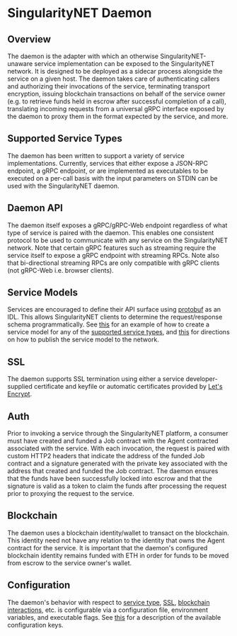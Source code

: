 # SingularityNET Daemon

## Overview

The daemon is the adapter with which an otherwise SingularityNET-unaware service implementation can be exposed to the SingularityNET network. It is designed to be deployed as a sidecar process alongside the service on a given host. The daemon takes care of authenticating callers and authorizing their invocations of the service, terminating transport encryption, issuing blockchain transactions on behalf of the service owner (e.g. to retrieve funds held in escrow after successful completion of a call), translating incoming requests from a universal gRPC interface exposed by the daemon to proxy them in the format expected by the service, and more.

## Supported Service Types

The daemon has been written to support a variety of service implementations. Currently, services that either expose a JSON-RPC endpoint, a gRPC endpoint, or are implemented as executables to be executed on a per-call basis with the input parameters on STDIN can be used with the SingularityNET daemon.

## Daemon API

The daemon itself exposes a gRPC/gRPC-Web endpoint regardless of what type of service is paired with the daemon. This enables one consistent protocol to be used to communicate with any service on the SingularityNET network. Note that certain gRPC features such as streaming require the service itself to expose a gRPC endpoint with streaming RPCs. Note also that bi-directional streaming RPCs are only compatible with gRPC clients (not gRPC-Web i.e. browser clients).

## Service Models

Services are encouraged to define their API surface using [protobuf](https://developers.google.com/protocol-buffers/docs/reference/proto3-spec#service_definition) as an IDL. This allows SingularityNET clients to determine the request/response schema programmatically. See [this](Platform-How-Tos.md#create-a-service-model) for an example of how to create a service model for any of the [supported service types](#supported-service-types), and [this](Platform-How-Tos.md#publish-service-metadata) for directions on how to publish the service model to the network.

## SSL

The daemon supports SSL termination using either a service developer-supplied certificate and keyfile or automatic certificates provided by [Let's Encrypt](https://letsencrypt.org/).

## Auth

Prior to invoking a service through the SingularityNET platform, a consumer must have created and funded a Job contract with the Agent contracted associated with the service. With each invocation, the request is paired with custom HTTP2 headers that indicate the address of the funded Job contract and a signature generated with the private key associated with the address that created and funded the Job contract. The daemon ensures that the funds have been successfully locked into escrow and that the signature is valid as a token to claim the funds after processing the request prior to proxying the request to the service.

## Blockchain

The daemon uses a blockchain identity/wallet to transact on the blockchain. This identity need not have any relation to the identity that owns the Agent contract for the service. It is important that the daemon's configured blockchain identity remains funded with ETH in order for funds to be moved from escrow to the service owner's wallet.

## Configuration

The daemon's behavior with respect to [service type](#supported-service-types), [SSL](#ssl), [blockchain interactions](#blockchain), etc. is configurable via a configuration file, environment variables, and executable flags. See [this](Platform-How-Tos.md#configure-singularitynet-daemon) for a description of the available configuration keys.
